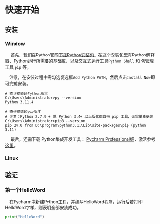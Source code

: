 # 快速开始

## 安装

### Window

​	　首先，我们在Python官网[下载Python安装包](https://www.python.org/downloads/)。在这个安装包里有Python解释器、Python运行所需要的基础库、以及交互式运行工具`Python Shell` 和  包管理工具 `pip` 等。

​	　注意，在安装过程中需勾选复选框`Add Python PATH`，然后点击`Install Now`即可完成安装。

```
# 查询安装的Python版本
C:\Users\Administrator>py --version
Python 3.11.4

# 查询安装的pip版本
# 注意：Python 2.7.9 + 或 Python 3.4+ 以上版本都自带 pip 工具，无需单独安装
C:\Users\Administrator>pip3 --version
pip 24.0 from D:\program\python3.11\Lib\site-packages\pip (python 3.11)
```

​	　最后，还需下载 Python集成开发工具： [Pycharm Professional版](https://www.jetbrains.com/pycharm/)，激活参考[这里](https://www.exception.site/essay/pycharm-pojie-jihuoma)。

### Linux



## 验证

### 第一个HelloWord

​	　在Pycharm中新建Python工程，并编写HelloWord程序，运行后若打印HelloWord字样，则表明全部安装成功。

```python
print("HelloWord")
```

